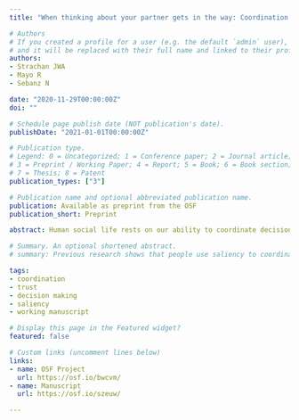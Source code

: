 ```yaml
---
title: "When thinking about your partner gets in the way: Coordination failures in joint decision-making"

# Authors
# If you created a profile for a user (e.g. the default `admin` user), write the username (folder name) here 
# and it will be replaced with their full name and linked to their profile.
authors:
- Strachan JWA
- Mayo R
- Sebanz N

date: "2020-11-29T00:00:00Z"
doi: ""

# Schedule page publish date (NOT publication's date).
publishDate: "2021-01-01T00:00:00Z"

# Publication type.
# Legend: 0 = Uncategorized; 1 = Conference paper; 2 = Journal article;
# 3 = Preprint / Working Paper; 4 = Report; 5 = Book; 6 = Book section;
# 7 = Thesis; 8 = Patent
publication_types: ["3"]

# Publication name and optional abbreviated publication name.
publication: Available as preprint from the OSF
publication_short: Preprint

abstract: Human social life rests on our ability to coordinate decisions. A particular challenge is to converge on decisions without being able to communicate. It has been shown that people achievecoordination by relying on saliency – choosing the option that stands out the most. However, in life there is often more than one salient option. We developed a Schelling-point coordination game with three levels of item saliency to test coordination under cases of ambiguity. We predicted that the coordination strategy people choose in ambiguous situations depends on how similar one's intuitions are to others’ and one’s willingness to consider a partner’s perspective. These two factors are encapsulated in generalised attitudes of trust. We found that participants were worse at coordinating than would be expected of a saliency strategy, and highly trusting people were worse coordinators than distrusting people. Our findings reveal the unexpected negative consequences of pro-social attitudes on saliency-based coordination. A preregistered fourth experiment is planned to test the hypothesis that these negative consequences are driven by overthinking about the partner during coordination. 

# Summary. An optional shortened abstract.
# summary: Previous research shows that people use saliency to coordinate decisions without communicating, but there may be competition for saliency in the real world, and people do not always agree on what solutions stand out. In these more complex situations, the way we perceive others and our attitude towards them may be critical. Specifically, trust may become an influential factor as we try to anticipate what our partner will choose. We developed a coordination task with competition for saliency and find not only that people are worse at coordinating than they would be by using a saliency strategy, but also that highly trusting people are worse coordinators than distrusting people despite showing higher agreement on which items are salient. This suggests that trusting participants may overthink their decisions when coordinating that leads them to search for alternative coordination strategies, resulting in a counter-intuitive drop in coordination success.

tags: 
- coordination
- trust 
- decision making
- saliency 
- working manuscript

# Display this page in the Featured widget?
featured: false

# Custom links (uncomment lines below)
links:
- name: OSF Project
  url: https://osf.io/bwcvm/
- name: Manuscript
  url: https://osf.io/szeuw/

---
```



